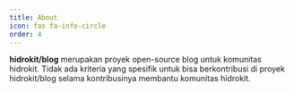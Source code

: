 ```yaml
---
title: About
icon: fas fa-info-circle
order: 4
---
```


<!-- > Add Markdown syntax content to file `_tabs/about.md`{: .filepath } and it will show up on this page.
{: .prompt-tip } -->

**hidrokit/blog** merupakan proyek open-source blog untuk komunitas hidrokit. Tidak ada kriteria yang spesifik untuk bisa berkontribusi di proyek hidrokit/blog selama kontribusinya membantu komunitas hidrokit. 
